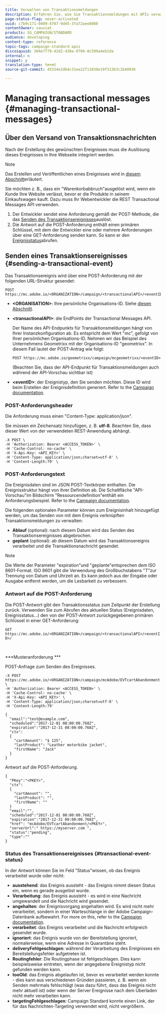 ```yaml
---
title: Verwalten von Transaktionsmeldungen
description: Erfahren Sie, wie Sie Transaktionsmeldungen mit APIs verwalten.
page-status-flag: never-activated
uuid: c7b9c171-0409-4707-9d45-3fa72aee8008
contentOwner: sauviat
products: SG_CAMPAIGN/STANDARD
audience: developing
content-type: reference
topic-tags: campaign-standard-apis
discoiquuid: 304e7779-42d2-430a-9704-8c599a4eb1da
internal: n
snippet: y
translation-type: tm+mt
source-git-commit: 45334e2d64c31ee22f11030e19f313b3c1b49936

---
```



# Managing transactional messages {#managing-transactional-messages}

## Über den Versand von Transaktionsnachrichten

Nach der Erstellung des gewünschten Ereignisses muss die Auslösung dieses Ereignisses in Ihre Webseite integriert werden.

>[!NOTE]
>
>Das Erstellen und Veröffentlichen eines Ereignisses wird in [diesem Abschnitt](../../administration/using/configuring-transactional-messaging.md)erläutert.

Sie möchten z. B., dass ein &quot;Warenkorbabbruch&quot;ausgelöst wird, wenn ein Kunde Ihre Website verlässt, bevor er die Produkte in seinem Einkaufswagen kauft. Dazu muss Ihr Webentwickler die REST Transactional Messages API verwenden.

1. Der Entwickler sendet eine Anforderung gemäß der POST-Methode, die das [Senden des Transaktionsereignisses](#sending-a-transactional-event)auslöst.
1. Die Antwort auf die POST-Anforderung enthält einen primären Schlüssel, mit dem der Entwickler eine oder mehrere Anforderungen über eine GET-Anforderung senden kann. So kann er den [Ereignisstatus](#transactional-event-status)abrufen.

## Senden eines Transaktionsereignisses {#sending-a-transactional-event}

Das Transaktionsereignis wird über eine POST-Anforderung mit der folgenden URL-Struktur gesendet:

```
POST https://mc.adobe.io/<ORGANIZATION>/campaign/<transactionalAPI>/<eventID>
```

* **&lt;ORGANISATION>**: Ihre persönliche Organisations-ID. Siehe [diesen Abschnitt](../../api/using/must-read.md).

* **&lt;transactionalAPI>**: die EndPoints der Transactional Messages API.

   Der Name des API-Endpunkts für Transaktionsmeldungen hängt von Ihrer Instanzkonfiguration ab. Es entspricht dem Wert &quot;mc&quot;, gefolgt von Ihrer persönlichen Organisations-ID. Nehmen wir das Beispiel des Unternehmens Geometrixx mit der Organisations-ID &quot;geometrixx&quot;. In diesem Fall lautet der POST-Antrag wie folgt:

   `POST https://mc.adobe.io/geometrixx/campaign/mcgeometrixx/<eventID>`

   (Beachten Sie, dass der API-Endpunkt für Transaktionsmeldungen auch während der API-Vorschau sichtbar ist)

* **&lt;eventID>**: der Ereignistyp, den Sie senden möchten. Diese ID wird beim Erstellen der Ereignisdefinition generiert. Refer to the [Campaign documentation](https://helpx.adobe.com/campaign/standard/administration/using/configuring-transactional-messaging.html).

### POST-Anforderungsheader

Die Anforderung muss einen &quot;Content-Type: application/json&quot;.

Sie müssen ein Zeichensatz hinzufügen, z. B. **utf-8**. Beachten Sie, dass dieser Wert von der verwendeten REST-Anwendung abhängt.

```
-X POST \
-H 'Authorization: Bearer <ACCESS_TOKEN>' \
-H 'Cache-Control: no-cache' \
-H 'X-Api-Key: <API_KEY>' \
-H 'Content-Type: application/json;charset=utf-8' \
-H 'Content-Length:79' \
```

### POST-Anforderungstext

Die Ereignisdaten sind im JSON POST-Textkörper enthalten. Die Ereignisstruktur hängt von ihrer Definition ab. Die Schaltfläche &quot;API-Vorschau&quot;im Bildschirm &quot;Ressourcendefinition&quot;enthält ein Anforderungsbeispiel. Refer to the [Campaign documentation](https://helpx.adobe.com/campaign/standard/administration/using/configuring-transactional-messaging.html).

Die folgenden optionalen Parameter können zum Ereignisinhalt hinzugefügt werden, um das Senden von mit dem Ereignis verknüpften Transaktionsmeldungen zu verwalten:

* **Ablauf** (optional): nach diesem Datum wird das Senden des Transaktionsereignisses abgebrochen.
* **geplant** (optional): ab diesem Datum wird das Transaktionsereignis verarbeitet und die Transaktionsnachricht gesendet.

>[!NOTE]
>
>Die Werte der Parameter &quot;expiration&quot;und &quot;geplante&quot;entsprechen dem ISO 8601-Format. ISO 8601 gibt die Verwendung des Großbuchstabens &quot;T&quot;zur Trennung von Datum und Uhrzeit an. Es kann jedoch aus der Eingabe oder Ausgabe entfernt werden, um die Lesbarkeit zu verbessern.

### Antwort auf die POST-Anforderung

Die POST-Antwort gibt den Transaktionsstatus zum Zeitpunkt der Erstellung zurück. Verwenden Sie zum Abrufen des aktuellen Status (Ereignisdaten, Ereignisstatus...) den von der POST-Antwort zurückgegebenen primären Schlüssel in einer GET-Anforderung:

`GET https://mc.adobe.io/<ORGANIZATION>/campaign/<transactionalAPI>/<eventID>/`

<br/>

***Musteranforderung ***

POST-Anfrage zum Senden des Ereignisses.

```
-X POST https://mc.adobe.io/<ORGANIZATION>/campaign/mcAdobe/EVTcartAbandonment \
-H 'Authorization: Bearer <ACCESS_TOKEN>' \
-H 'Cache-Control: no-cache' \
-H 'X-Api-Key: <API_KEY>' \
-H 'Content-Type: application/json;charset=utf-8' \
-H 'Content-Length:79'

{
  "email":"test@example.com",
  "scheduled":"2017-12-01 08:00:00.768Z",
  "expiration":"2017-12-31 08:00:00.768Z",
  "ctx":
  {
    "cartAmount": "$ 125",
    "lastProduct": "Leather motorbike jacket",
    "firstName": "Jack"
  }
}
```

Antwort auf die POST-Anforderung.

```
{
  "PKey":"<PKEY>",
  "ctx":
  {
    "cartAmount": "",
    "lastProduct": "",
    "firstName": ""
  }
  "email":"",
  "scheduled":"2017-12-01 08:00:00.768Z",
  "expiration":"2017-12-31 08:00:00.768Z",
  "href": "mcAdobe/EVTcartAbandonment/<PKEY>",
  "serverUrl":" https://myserver.com ",
  "status":"pending",
  "type":""
}
```

### Status des Transaktionsereignisses {#transactional-event-status}

In der Antwort können Sie im Feld &quot;Status&quot;wissen, ob das Ereignis verarbeitet wurde oder nicht:

* **ausstehend**: das Ereignis aussteht - das Ereignis nimmt diesen Status ein, wenn es gerade ausgelöst wurde.
* **Verarbeitung**: das Ereignis aussteht - es wird in eine Nachricht umgewandelt und die Nachricht wird gesendet.
* **angehalten**: der Ereignisvorgang angehalten wird. Es wird nicht mehr verarbeitet, sondern in einer Warteschlange in der Adobe Campaign-Datenbank aufbewahrt. For more on this, refer to the [Campaign documentation](https://helpx.adobe.com/campaign/standard/channels/using/event-transactional-messages.html#unpublishing-a-transactional-message).
* **verarbeitet**: das Ereignis verarbeitet und die Nachricht erfolgreich gesendet wurde.
* **ignoriert**: das Ereignis wurde von der Bereitstellung ignoriert, normalerweise, wenn eine Adresse in Quarantäne steht.
* **deliveryFehlgeschlagen**: während der Verarbeitung des Ereignisses ein Bereitstellungsfehler aufgetreten ist.
* **Routingfehler**: Die Routingphase ist fehlgeschlagen. Dies kann beispielsweise eintreten, wenn der angegebene Ereignistyp nicht gefunden werden kann.
* **tooOld**: das Ereignis abgelaufen ist, bevor es verarbeitet werden konnte - dies kann aus verschiedenen Gründen passieren, z. B. wenn ein Senden mehrmals fehlschlägt (was dazu führt, dass das Ereignis nicht mehr aktuell ist) oder wenn der Server Ereignisse nach dem Überladen nicht mehr verarbeiten kann.
* **targetingFehlgeschlagen**: Campaign Standard konnte einen Link, der für das Nachrichten-Targeting verwendet wird, nicht vergrößern.
